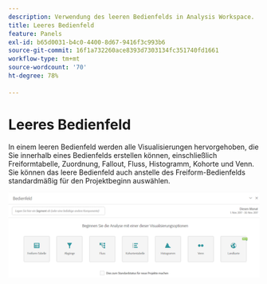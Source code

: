 ```yaml
---
description: Verwendung des leeren Bedienfelds in Analysis Workspace.
title: Leeres Bedienfeld
feature: Panels
exl-id: b65d0031-b4c0-4400-8d67-9416f3c993b6
source-git-commit: 16f1a732260ace8393d7303134fc351740fd1661
workflow-type: tm+mt
source-wordcount: '70'
ht-degree: 78%

---
```


# Leeres Bedienfeld

In einem leeren Bedienfeld werden alle Visualisierungen hervorgehoben, die Sie innerhalb eines Bedienfelds erstellen können, einschließlich Freiformtabelle, Zuordnung, Fallout, Fluss, Histogramm, Kohorte und Venn. Sie können das leere Bedienfeld auch anstelle des Freiform-Bedienfelds standardmäßig für den Projektbeginn auswählen.

![Das leere Bedienfeld mit den Visualisierungsoptionen Freiform, Zuordnung, Fallout, Flussverlauf, Kohorte und Venn.](assets/blank_panel.png)

